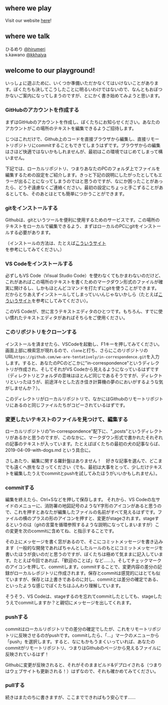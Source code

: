 ## where we play
Visit our website [here](https://we-are-tentatively.github.io/in-correspondence/)!

## where we talk
ひるめり [@hirumeri](http://twitter.com/hirumeri)  
s.kawano [@kkhaiya](http://twitter.com/kkhaiya)

## welcome to our playground!

いっしょに遊ぶために、いくつか準備いただかなくてはいけないことがあります。ぼくたちも決してこうしたことに明るいわけではないので、なんともおぼつかないご案内になってしまうのですが、とにかく書き始めてみようと思います。

### GitHubのアカウントを作成する

まずはGitHubのアカウントを作成し、ぼくたちにお知らせください。あなたのアカウントがこの場所のテキストを編集できるようご招待します。

じつはこれだけで、Github上のコードを直接ブラウザから編集し、直接リモートリポジトリにcommitすることもできてしまうはずです。ブラウザからの編集はさほど快適ではないかもしれませんが、最初はこの環境ではじめてしまって構いません。

下記では、ローカルリポジトリ、つまりあなたのPCのフォルダ上でファイルを編集するための設定をご紹介します。きっと下記の説明にしたがったとしてもエラーが出ることになってしまうのではと思うのですが、なにか困ったことがあったら、どうぞ遠慮なくご連絡ください。最初の設定にちょっと手こずることがあるとしても、そのあとはとても簡単につかうことができます。

### gitをインストールする

Githubは、gitというツールを便利に使用するためのサービスです。この場所のテキストをローカルで編集できるよう、まずはローカルのPCにgitをインストールする必要があります。

（インストールの方法は、たとえば[こういうサイト](http://proengineer.internous.co.jp/content/columnfeature/6893)を参考にしてみてください。）

### VS Codeをインストールする

必ずしもVS Code（Visual Studio Code）を使わなくてもかまわないのだけど、これがあればこの場所のテキストを書くためのマークダウン形式のファイルが確実に開けるし、しかもほとんどコマンドを打たずにgitを使うことができます。だからとりあえずインストールしてしまっていいんじゃないかしら（たとえば[こういうサイト](https://www.karelie.net/install-vscode-windows/)を参考にしてみてください）。

このVS Codeが、世に言うテキストエディタのひとつです。もちろん、すでに使い慣れたテキストエディタがあればそちらをご使用ください。

### このリポジトリをクローンする

インストールを済ませたら、VSCodeを起動し、F1キーを押してみてください。画面上部に検索窓が現れるので、`clone`と打ち、さらにこのリポジトリのURL`https://github.com/we-are-tentatively/in-correspondence.git`を入力します。すると、あなたのPCのどこかに"in-correspondence"というディレクトリが作成され、そしてそれがVS Codeから見えるようになっているはずです（ディレクトリとフォルダの意味はほとんど同じであるそうですが、ディレクトリといったほうが、前途洋々とした古き佳き計算機の夢のにおいがするような気がしませんか？）。

このディレクトリがローカルリポジトリで、なかにはGithubのリモートリポジトリにあるのと同じファイルたちがコピーされているはずです。

### 変更したいテキストのファイルを見つけて、編集する

ローカルリポジトリの"in-correspondence"配下に、"_posts"というディレクトリがあるかと思うのですが、このなかに、マークダウン形式で書かれたそれぞれの記事のテキストが入っています。たとえばぼくたちの最初の犬の記事ならば、2019-04-09-with-dogs.md という具合に。

さしあたり、編集に関する羅針盤はありません！　好きな記事を選んで、どこまでも遠くへ旅をなさってください（でも、最初は大事をとって、少しだけテキストを編集したうえでcommitとpushを試してみたほうがいいかもしれません）。

### commitする

編集を終えたら、Ctrl+Sなどを押して保存します。 それから、VS Codeの左サイドのメニューに、消防署の地図記号のようなY字形のアイコンがあると思うので、これを押すとあなたが編集したファイルの名前がすべて見えるはずです。ファイルの横のプラスの形のアイコンを押すと、変更がstageされます。stageするというのは（gitの言葉を循環参照するような説明になってしまいますが）この変更を次のcommitに含めてね、と指示することです。

その上にメッセージを書く窓があるので、そこにコミットメッセージを書き込みます（一般的な開発であればちゃんとしたルールのもとにコミットメッセージを書いたほうが良いのだと思うのですが、ぼくたちは極めて気ままに記入しています。たとえば今回であれば、「歓迎のことば」など……）。そしてチェックマークのアイコンを押して、commitします。commitすることで、変更内容の差分の記録がローカルレポジトリに作成されます。保存とcommitは感覚的にはとても似ていますが、保存とは上書きであるのに対し、commitとは差分の確定である、といったような感じでぼくたちはふんわり理解しています。

そうそう、VS Codeは、stageするのを忘れてcommitしたとしても、stageしたうえでcommitしますか？と親切にメッセージを出してくれます。

### pushする

commitはローカルリポジトリでの差分の確定でしたが、これをリモートリポジトリに反映させるのがpushです。commitしたら、「…」マークのメニューから「push」を選択します。すると、なにもかもうまくいっていれば、あなたのcommitがリモートリポジトリ、つまりはGithubのページから見えるファイルに反映されているはず！

Githubに変更が反映されると、それがそのままビルド&デプロイされる（つまりはウェブサイトも更新される！）はずなので、それも確かめてみてください。

### pullする

続きはまたのちに書きますが、ここまでできればもう安心です……